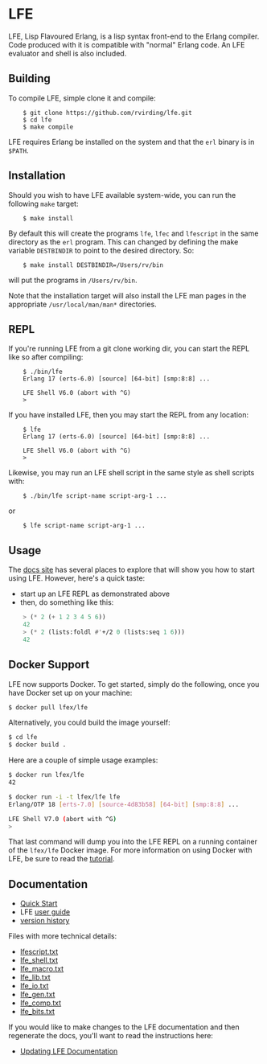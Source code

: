 # LFE

LFE, Lisp Flavoured Erlang, is a lisp syntax front-end to the Erlang
compiler. Code produced with it is compatible with "normal" Erlang
code. An LFE evaluator and shell is also included.


## Building

To compile LFE, simple clone it and compile:

```shell
    $ git clone https://github.com/rvirding/lfe.git
    $ cd lfe
    $ make compile
```

LFE requires Erlang be installed on the system and that the ``erl`` binary is
in ``$PATH``.


## Installation

Should you wish to have LFE available system-wide, you can run
the following ``make`` target:

```shell
    $ make install
```

By default this will create the programs ``lfe``, ``lfec`` and
``lfescript`` in the same directory as the ``erl`` program. This can
changed by defining the make variable ``DESTBINDIR`` to point to the
desired directory. So:

```shell
    $ make install DESTBINDIR=/Users/rv/bin
```

will put the programs in ``/Users/rv/bin``.

Note that the installation target will also install the LFE man pages
in the appropriate ``/usr/local/man/man*`` directories.


## REPL

If you're running LFE from a git clone working dir, you can start the REPL
like so after compiling:

```shell
    $ ./bin/lfe
    Erlang 17 (erts-6.0) [source] [64-bit] [smp:8:8] ...

    LFE Shell V6.0 (abort with ^G)
    >
```

If you have installed LFE, then you may start the REPL from any location:

```shell
    $ lfe
    Erlang 17 (erts-6.0) [source] [64-bit] [smp:8:8] ...

    LFE Shell V6.0 (abort with ^G)
    >
```

Likewise, you may run an LFE shell script in the same style as shell scripts
with:

```shell
    $ ./bin/lfe script-name script-arg-1 ...
```

or

```shell
    $ lfe script-name script-arg-1 ...
```

## Usage

The [docs site](http://lfe.github.io/docs.html) has several places to explore
that will show you how to start using LFE. However, here's a quick taste:

* start up an LFE REPL as demonstrated above
* then, do something like this:
```cl
    > (* 2 (+ 1 2 3 4 5 6))
    42
    > (* 2 (lists:foldl #'+/2 0 (lists:seq 1 6)))
    42
```

## Docker Support

LFE now supports Docker. To get started, simply do the following, once you
have Docker set up on your machine:

```bash
$ docker pull lfex/lfe
```

Alternatively, you could build the image yourself:

```bash
$ cd lfe
$ docker build .
```

Here are a couple of simple usage examples:

```bash
$ docker run lfex/lfe
42

$ docker run -i -t lfex/lfe lfe
Erlang/OTP 18 [erts-7.0] [source-4d83b58] [64-bit] [smp:8:8] ...

LFE Shell V7.0 (abort with ^G)
>
```

That last command will dump you into the LFE REPL on a running container
of the ``lfex/lfe`` Docker image. For more information on using Docker
with LFE, be sure to read the
[tutorial](http://blog.lfe.io/tutorials/2014/12/07/1837-running-lfe-in-docker/).


## Documentation

* [Quick Start](https://lfe.gitbooks.io/quick-start/content/)
* LFE [user guide](doc/user_guide.txt)
* [version history](doc/source/version_history.md)

Files with more technical details:

* [lfescript.txt](doc/lfescript.txt)
* [lfe_shell.txt](doc/lfe_shell.txt)
* [lfe_macro.txt](doc/lfe_macro.txt)
* [lfe_lib.txt](doc/lfe_lib.txt)
* [lfe_io.txt](doc/lfe_io.txt)
* [lfe_gen.txt](doc/lfe_gen.txt)
* [lfe_comp.txt](doc/lfe_comp.txt)
* [lfe_bits.txt](doc/lfe_bits.txt)

If you would like to make changes to the LFE documentation and then regenerate
the docs, you'll want to read the instructions here:

* [Updating LFE Documentation](doc/source/updating_docs.md)
